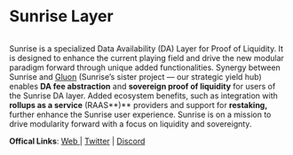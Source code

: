 # Sunrise Layer

<figure><img src="https://pbs.twimg.com/profile_banners/1753240376536682496/1707789308/1500x500" alt=""><figcaption></figcaption></figure>

Sunrise is a specialized Data Availability (DA) Layer for Proof of Liquidity. It is designed to enhance the current playing field and drive the new modular paradigm forward through unique added functionalities. Synergy between Sunrise and [Gluon](http://gluon.zone/) (Sunrise’s sister project — our strategic yield hub) enables **DA fee abstraction** and **sovereign proof of liquidity** for users of the Sunrise DA layer. Added ecosystem benefits, such as integration with **rollups as a service** (RAAS**)** providers and support for **restaking,** further enhance the Sunrise user experience. Sunrise is on a mission to drive modularity forward with a focus on liquidity and sovereignty.

**Offical Links**: [Web ](https://sunriselayer.io/)| [Twitter](https://x.com/SunriseLayer) | [Discord ](https://discord.gg/sunrise)
